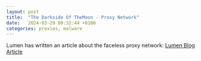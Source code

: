 ```yaml
---
layout: post
title:  "The Darkside Of TheMoon - Proxy Network"
date:   2024-03-29 00:32:44 +0100
categories: proxies, malware
---
```


Lumen has written an article about the faceless proxy network:
[Lumen Blog Article](https://blog.lumen.com/the-darkside-of-themoon/)

